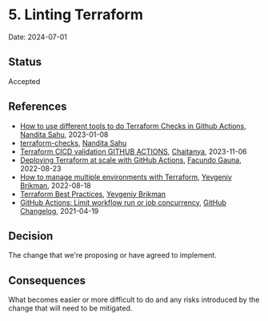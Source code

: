 # 5. Linting Terraform

Date: 2024-07-01

## Status

Accepted

## References

- [How to use different tools to do Terraform Checks in Github Actions](https://medium.com/@nanditasahu031/how-to-use-different-tools-to-do-terraform-checks-in-github-actions-b16e9fa73c42), [Nandita Sahu](https://medium.com/@nanditasahu031), 2023-01-08
- [terraform-checks](https://github.com/NanditaSahu03/terraform-checks), [Nandita Sahu](https://github.com/NanditaSahu03)
- [Terraform CICD validation GITHUB ACTIONS](https://medium.com/@penubarthy/terraform-cicd-validation-github-actions-763dfcbc5864), [Chaitanya](https://medium.com/@penubarthy), 2023-11-06
- [Deploying Terraform at scale with GitHub Actions](https://gaunacode.com/deploying-terraform-at-scale-with-github-actions), [Facundo Gauna](https://hashnode.com/@gaunacode), 2022-08-23
- [How to manage multiple environments with Terraform](https://blog.gruntwork.io/how-to-manage-multiple-environments-with-terraform-32c7bc5d692), [Yevgeniy Brikman](https://medium.com/@brikis98), 2022-08-18
- [Terraform Best Practices](https://www.terraform-best-practices.com/), [Yevgeniy Brikman](https://www.terraform-best-practices.com/)
- [GitHub Actions: Limit workflow run or job concurrency](https://github.blog/changelog/2021-04-19-github-actions-limit-workflow-run-or-job-concurrency/), [GitHub Changelog](https://github.blog/changelog/), 2021-04-19
## Decision

The change that we're proposing or have agreed to implement.

## Consequences

What becomes easier or more difficult to do and any risks introduced by the change that will need to be mitigated.

